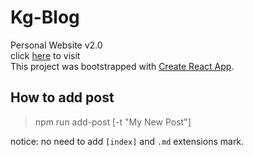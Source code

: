 # Kg-Blog

Personal Website v2.0  
click [here](http://www.kgshino.com) to visit  
This project was bootstrapped with [Create React App](https://github.com/facebook/create-react-app).

## How to add post

> npm run add-post [-t "My New Post"]

notice: no need to add `[index]` and `.md` extensions mark.
